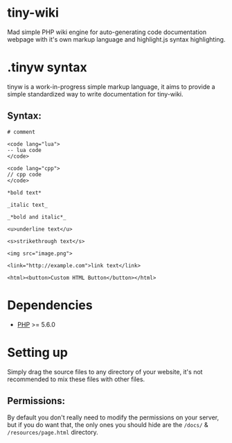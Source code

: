 # tiny-wiki
Mad simple PHP wiki engine for auto-generating code documentation webpage with it's own markup
language and highlight.js syntax highlighting.

# .tinyw syntax
tinyw is a work-in-progress simple markup language, it aims to provide a simple standardized way to
write documentation for tiny-wiki.

## Syntax:
```
# comment

<code lang="lua">
-- lua code
</code>

<code lang="cpp">
// cpp code
</code>

*bold text*

_italic text_

_*bold and italic*_

<u>underline text</u>

<s>strikethrough text</s>

<img src="image.png">

<link="http://example.com">link text</link>

<html><button>Custom HTML Button</button></html>
```

# Dependencies
* [PHP](https://secure.php.net/) >= 5.6.0

# Setting up
Simply drag the source files to any directory of your website, it's not recommended to mix these
files with other files.

## Permissions:
By default you don't really need to modify the permissions on your server, but if you do want that,
the only ones you should hide are the `/docs/` & `/resources/page.html` directory.